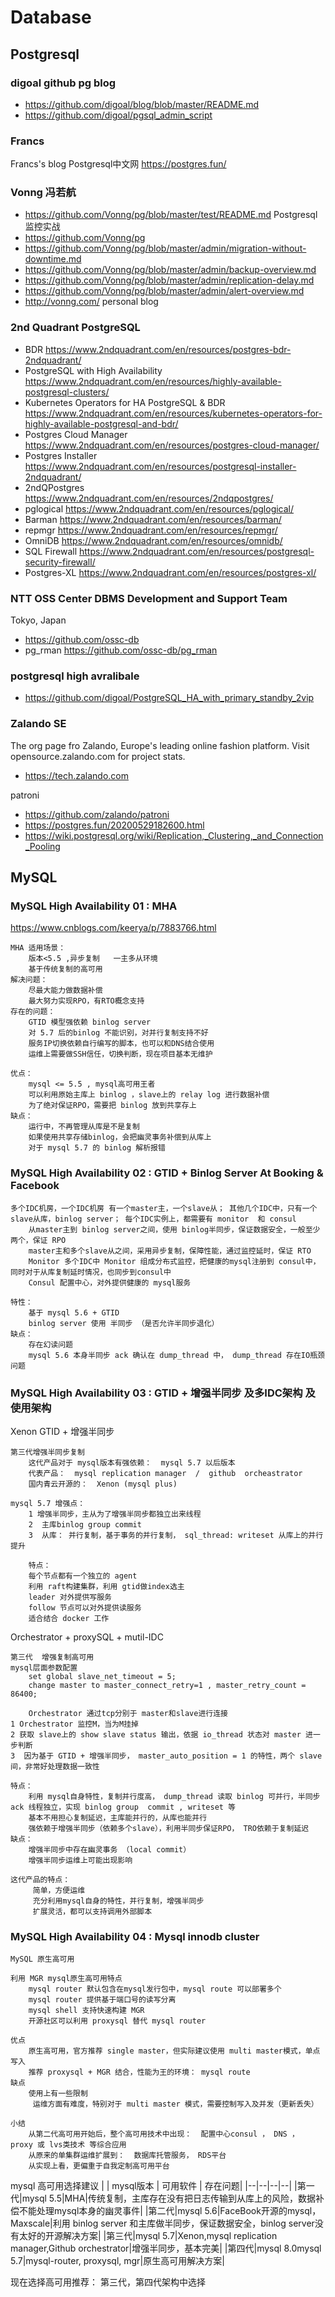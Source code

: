 # Database

## Postgresql

### digoal  github pg blog
+ https://github.com/digoal/blog/blob/master/README.md
+ https://github.com/digoal/pgsql_admin_script


### Francs 
Francs's blog  Postgresql中文网
https://postgres.fun/

### Vonng  冯若航
+ https://github.com/Vonng/pg/blob/master/test/README.md   Postgresql监控实战
+ https://github.com/Vonng/pg   
+ https://github.com/Vonng/pg/blob/master/admin/migration-without-downtime.md   
+ https://github.com/Vonng/pg/blob/master/admin/backup-overview.md
+ https://github.com/Vonng/pg/blob/master/admin/replication-delay.md
+ https://github.com/Vonng/pg/blob/master/admin/alert-overview.md
+ http://vonng.com/      personal blog

### 2nd Quadrant PostgreSQL
+ BDR   https://www.2ndquadrant.com/en/resources/postgres-bdr-2ndquadrant/
+ PostgreSQL with High Availability    https://www.2ndquadrant.com/en/resources/highly-available-postgresql-clusters/
+ Kubernetes Operators for HA PostgreSQL & BDR   https://www.2ndquadrant.com/en/resources/kubernetes-operators-for-highly-available-postgresql-and-bdr/
+ Postgres Cloud Manager  https://www.2ndquadrant.com/en/resources/postgres-cloud-manager/  
+ Postgres Installer  https://www.2ndquadrant.com/en/resources/postgresql-installer-2ndquadrant/
+ 2ndQPostgres  https://www.2ndquadrant.com/en/resources/2ndqpostgres/
+ pglogical    https://www.2ndquadrant.com/en/resources/pglogical/
+ Barman   https://www.2ndquadrant.com/en/resources/barman/
+ repmgr   https://www.2ndquadrant.com/en/resources/repmgr/
+ OmniDB   https://www.2ndquadrant.com/en/resources/omnidb/
+ SQL Firewall  https://www.2ndquadrant.com/en/resources/postgresql-security-firewall/
+ Postgres-XL  https://www.2ndquadrant.com/en/resources/postgres-xl/


### NTT OSS Center DBMS Development and Support Team
Tokyo, Japan
+ https://github.com/ossc-db
+ pg_rman  https://github.com/ossc-db/pg_rman


### postgresql high avralibale 
+ https://github.com/digoal/PostgreSQL_HA_with_primary_standby_2vip

###  Zalando SE 
The org page fro Zalando, Europe's leading online fashion platform. Visit opensource.zalando.com for project stats.
+ https://tech.zalando.com

patroni
+ https://github.com/zalando/patroni
+ https://postgres.fun/20200529182600.html
+ https://wiki.postgresql.org/wiki/Replication,_Clustering,_and_Connection_Pooling


## MySQL

### MySQL High Availability 01 : MHA
https://www.cnblogs.com/keerya/p/7883766.html
```
MHA 适用场景：
    版本<5.5 ,异步复制   一主多从环境
    基于传统复制的高可用
解决问题：
    尽最大能力做数据补偿
    最大努力实现RPO，有RTO概念支持
存在的问题：
    GTID 模型强依赖 binlog server
    对 5.7 后的binlog 不能识别，对并行复制支持不好
    服务IP切换依赖自行编写的脚本，也可以和DNS结合使用
    运维上需要做SSH信任，切换判断，现在项目基本无维护

优点：
    mysql <= 5.5 , mysql高可用王者
    可以利用原始主库上 binlog ，slave上的 relay log 进行数据补偿
    为了绝对保证RPO，需要把 binlog 放到共享存上
缺点：
    运行中，不再管理从库是不是复制
    如果使用共享存储binlog，会把幽灵事务补偿到从库上
    对于 mysql 5.7 的 binlog 解析报错
```


### MySQL High Availability 02 : GTID + Binlog Server At Booking & Facebook

```
多个IDC机房，一个IDC机房 有一个master主，一个slave从； 其他几个IDC中，只有一个slave从库，binlog server； 每个IDC实例上，都需要有 monitor  和 consul
    从master主到 binlog server之间，使用 binlog半同步，保证数据安全，一般至少两个，保证 RPO
    master主和多个slave从之间，采用异步复制，保障性能，通过监控延时，保证 RTO
    Monitor 多个IDC中 Monitor 组成分布式监控，把健康的mysql注册到 consul中，同时对于从库复制延时情况，也同步到consul中
    Consul 配置中心，对外提供健康的 mysql服务

特性：
    基于 mysql 5.6 + GTID
    binlog server 使用 半同步 （是否允许半同步退化）
缺点：
    存在幻读问题
    mysql 5.6 本身半同步 ack 确认在 dump_thread 中， dump_thread 存在IO瓶颈问题
```

### MySQL High Availability 03 : GTID + 增强半同步 及多IDC架构 及 使用架构
Xenon GTID + 增强半同步
```
第三代增强半同步复制
    这代产品对于 mysql版本有强依赖：  mysql 5.7 以后版本
    代表产品：  mysql replication manager  /  github  orcheastrator
    国内青云开源的：  Xenon (mysql plus)

mysql 5.7 增强点：
    1 增强半同步，主从为了增强半同步都独立出来线程
    2  主库binlog group commit
    3  从库： 并行复制，基于事务的并行复制， sql_thread: writeset 从库上的并行提升

	特点：
    每个节点都有一个独立的 agent
    利用 raft构建集群，利用 gtid做index选主
    leader 对外提供写服务
    follow 节点可以对外提供读服务
    适合结合 docker 工作
```
Orchestrator + proxySQL + mutil-IDC
```
第三代  增强复制高可用
mysql层面参数配置
    set global slave_net_timeout = 5;
    change master to master_connect_retry=1 , master_retry_count = 86400;

	Orchestrator 通过tcp分别于 master和slave进行连接
1 Orchestrator 监控M，当为M挂掉
2 获取 slave上的 show slave status 输出，依据 io_thread 状态对 master 进一步判断
3  因为基于 GTID + 增强半同步， master_auto_position = 1 的特性，两个 slave间，非常好处理数据一致性

特点：
    利用 mysql自身特性，复制并行度高， dump_thread 读取 binlog 可并行，半同步 ack 线程独立，实现 binlog group  commit , writeset 等
    基本不用担心复制延迟，主库能并行的，从库也能并行
    强依赖于增强半同步（依赖多个slave），利用半同步保证RPO， TRO依赖于复制延迟
缺点：
    增强半同步中存在幽灵事务 （local commit）
    增强半同步运维上可能出现影响

这代产品的特点：
     简单，方便运维
     充分利用mysql自身的特性，并行复制，增强半同步
     扩展灵活，都可以支持调用外部脚本

```
### MySQL High Availability 04 : Mysql innodb cluster

```
MySQL 原生高可用

利用 MGR mysql原生高可用特点
    mysql router 默认包含在mysql发行包中，mysql route 可以部署多个
    mysql router 提供基于端口号的读写分离
    mysql shell 支持快速构建 MGR
    开源社区可以利用 proxysql 替代 mysql router

优点
    原生高可用，官方推荐 single master，但实际建议使用 multi master模式，单点写入
    推荐 proxysql + MGR 结合，性能为王的环境： mysql route
缺点
    使用上有一些限制
     运维方面有难度，特别对于 multi master 模式，需要控制写入及并发（更新丢失）

小结
    从第二代高可用开始后，整个高可用技术中出现：  配置中心consul ， DNS ， proxy 或 lvs类技术 等综合应用
    从原来的单集群运维扩展到：  数据库托管服务， RDS平台
    从实现上看，更偏重于自我定制高可用平台

```

mysql 高可用选择建议
| | mysql版本 | 可用软件 | 存在问题|
|--|--|--|--|
|第一代|mysql 5.5|MHA|传统复制，主库存在没有把日志传输到从库上的风险，数据补偿不能处理mysql本身的幽灵事件|
|第二代|mysql 5.6|FaceBook开源的mysql， Maxscale|利用 binlog server 和主库做半同步，保证数据安全，binlog server没有太好的开源解决方案|
|第三代|mysql 5.7|Xenon,mysql replication manager,Github orchestrator|增强半同步，基本完美|
|第四代|mysql 8.0mysql 5.7|mysql-router, proxysql, mgr|原生高可用解决方案|


现在选择高可用推荐： 第三代，第四代架构中选择


